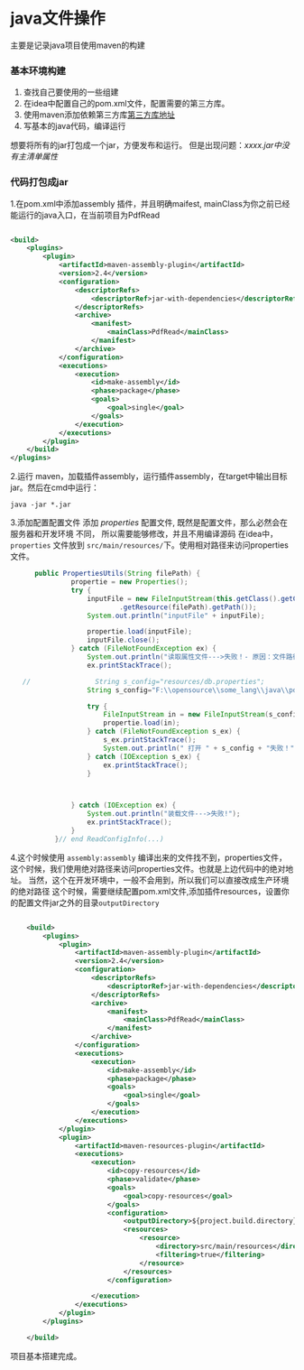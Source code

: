 # java文件操作

主要是记录java项目使用maven的构建

### 基本环境构建
1. 查找自己要使用的一些组建
2. 在idea中配置自己的pom.xml文件，配置需要的第三方库。
3. 使用maven添加依赖第三方库[第三方库地址](https://mvnrepository.com/)
4. 写基本的java代码，编译运行


想要将所有的jar打包成一个jar，方便发布和运行。
但是出现问题：*xxxx.jar中没有主清单属性*

### 代码打包成jar
1.在pom.xml中添加assembly 插件，并且明确maifest, mainClass为你之前已经能运行的java入口，在当前项目为PdfRead
```xml

<build>
    <plugins>
        <plugin>
            <artifactId>maven-assembly-plugin</artifactId>
            <version>2.4</version>
            <configuration>
                <descriptorRefs>
                    <descriptorRef>jar-with-dependencies</descriptorRef>
                </descriptorRefs>
                <archive>
                    <manifest>
                        <mainClass>PdfRead</mainClass>
                    </manifest>
                </archive>
            </configuration>
            <executions>
                <execution>
                    <id>make-assembly</id>
                    <phase>package</phase>
                    <goals>
                        <goal>single</goal>
                    </goals>
                </execution>
            </executions>
        </plugin>
    </build>
</plugins>
```


2.运行 maven，加载插件assembly，运行插件assembly，在target中输出目标jar。然后在cmd中运行：
```shell
java -jar *.jar
```

3.添加配置配置文件
添加 *properties* 配置文件, 既然是配置文件，那么必然会在服务器和开发环境 不同，
所以需要能够修改，并且不用编译源码
在idea中，`properties` 文件放到 `src/main/resources/`下。使用相对路径来访问properties文件。

```java
      public PropertiesUtils(String filePath) {
               propertie = new Properties();
               try {
                   inputFile = new FileInputStream(this.getClass().getClassLoader()
                           .getResource(filePath).getPath());
                   System.out.println("inputFile" + inputFile);

                   propertie.load(inputFile);
                   inputFile.close();
               } catch (FileNotFoundException ex) {
                   System.out.println("读取属性文件--->失败！- 原因：文件路径错误或者文件不存在");
                   ex.printStackTrace();

   //                String s_config="resources/db.properties";
                   String s_config="F:\\opensource\\some_lang\\java\\pdf_parse\\target\\resources\\" + filePath;

                   try {
                       FileInputStream in = new FileInputStream(s_config);
                       propertie.load(in);
                   } catch (FileNotFoundException s_ex) {
                       s_ex.printStackTrace();
                       System.out.println(" 打开 " + s_config + "失败！");
                   } catch (IOException s_ex) {
                       ex.printStackTrace();
                   }



               } catch (IOException ex) {
                   System.out.println("装载文件--->失败!");
                   ex.printStackTrace();
               }
           }// end ReadConfigInfo(...)
```

4.这个时候使用 ```assembly:assembly``` 编译出来的文件找不到，properties文件，
这个时候，我们使用绝对路径来访问properties文件。也就是上边代码中的绝对地址。
当然，这个在开发环境中，一般不会用到，所以我们可以直接改成生产环境的绝对路径
这个时候，需要继续配置pom.xml文件,添加插件resources，设置你的配置文件jar之外的目录```outputDirectory```
```xml

    <build>
        <plugins>
            <plugin>
                <artifactId>maven-assembly-plugin</artifactId>
                <version>2.4</version>
                <configuration>
                    <descriptorRefs>
                        <descriptorRef>jar-with-dependencies</descriptorRef>
                    </descriptorRefs>
                    <archive>
                        <manifest>
                            <mainClass>PdfRead</mainClass>
                        </manifest>
                    </archive>
                </configuration>
                <executions>
                    <execution>
                        <id>make-assembly</id>
                        <phase>package</phase>
                        <goals>
                            <goal>single</goal>
                        </goals>
                    </execution>
                </executions>
            </plugin>
            <plugin>
                <artifactId>maven-resources-plugin</artifactId>
                <executions>
                    <execution>
                        <id>copy-resources</id>
                        <phase>validate</phase>
                        <goals>
                            <goal>copy-resources</goal>
                        </goals>
                        <configuration>
                            <outputDirectory>${project.build.directory}/resources</outputDirectory>
                            <resources>
                                <resource>
                                    <directory>src/main/resources</directory>
                                    <filtering>true</filtering>
                                </resource>
                            </resources>
                        </configuration>

                    </execution>
                </executions>
            </plugin>
        </plugins>

    </build>


```

项目基本搭建完成。
